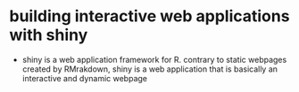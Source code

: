 # building interactive web applications with shiny

- shiny is a web application framework for R. contrary to static webpages created by RMrakdown, shiny is a web application that is basically an interactive and dynamic webpage 
